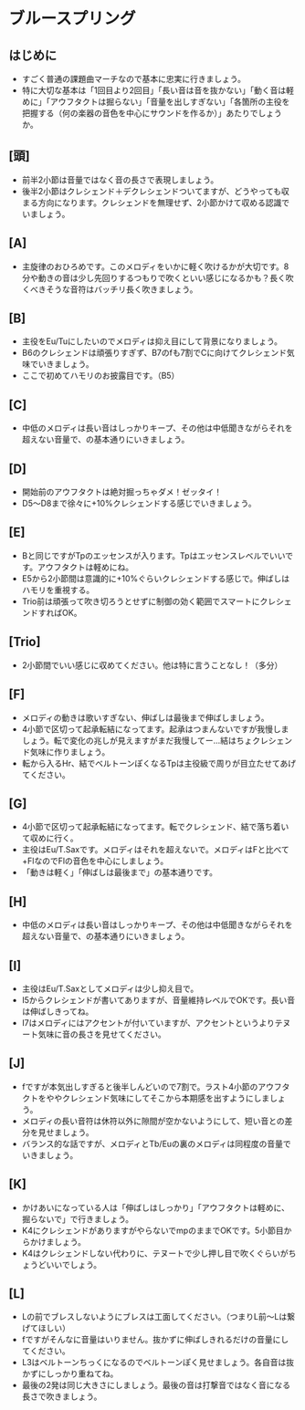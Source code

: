 # ブルースプリング

## はじめに

* すごく普通の課題曲マーチなので基本に忠実に行きましょう。
* 特に大切な基本は「1回目より2回目」「長い音は音を抜かない」「動く音は軽めに」「アウフタクトは掘らない」「音量を出しすぎない」「各箇所の主役を把握する（何の楽器の音色を中心にサウンドを作るか）」あたりでしょうか。

## [頭]

* 前半2小節は音量ではなく音の長さで表現しましょう。
* 後半2小節はクレシェンド＋デクレシェンドついてますが、どうやっても収まる方向になります。クレシェンドを無理せず、2小節かけて収める認識でいましょう。

## [A]

* 主旋律のおひろめです。このメロディをいかに軽く吹けるかが大切です。8分や動きの音は少し先回りするつもりで吹くといい感じになるかも？長く吹くべきそうな音符はバッチリ長く吹きましょう。

## [B]

* 主役をEu/Tuにしたいのでメロディは抑え目にして背景になりましょう。
* B6のクレシェンドは頑張りすぎず、B7のfも7割でCに向けてクレシェンド気味でいきましょう。
* ここで初めてハモリのお披露目です。（B5）

## [C]

* 中低のメロディは長い音はしっかりキープ、その他は中低聞きながらそれを超えない音量で、の基本通りにいきましょう。

## [D]

* 開始前のアウフタクトは絶対掘っちゃダメ！ゼッタイ！
* D5～D8まで徐々に+10%クレシェンドする感じでいきましょう。

## [E]

* Bと同じですがTpのエッセンスが入ります。Tpはエッセンスレベルでいいです。アウフタクトは軽めにね。
* E5から2小節間は意識的に+10%ぐらいクレシェンドする感じで。伸ばしはハモリを重視する。
* Trio前は頑張って吹き切ろうとせずに制御の効く範囲でスマートにクレシェンドすればOK。

## [Trio]

* 2小節間でいい感じに収めてください。他は特に言うことなし！（多分）

## [F]

* メロディの動きは歌いすぎない、伸ばしは最後まで伸ばしましょう。
* 4小節で区切って起承転結になってます。起承はつまんないですが我慢しましょう。転で変化の兆しが見えますがまだ我慢してー…結はちょクレシェンド気味に作りましょう。
* 転から入るHr、結でベルトーンぽくなるTpは主役級で周りが目立たせてあげてください。

## [G]

* 4小節で区切って起承転結になってます。転でクレシェンド、結で落ち着いて収めに行く。
* 主役はEu/T.Saxです。メロディはそれを超えないで。メロディはFと比べて+FlなのでFlの音色を中心にしましょう。
* 「動きは軽く」「伸ばしは最後まで」の基本通りです。

## [H]

* 中低のメロディは長い音はしっかりキープ、その他は中低聞きながらそれを超えない音量で、の基本通りにいきましょう。

## [I]

* 主役はEu/T.Saxとしてメロディは少し抑え目で。
* I5からクレシェンドが書いてありますが、音量維持レベルでOKです。長い音は伸ばしきってね。
* I7はメロディにはアクセントが付いていますが、アクセントというよりテヌート気味に音の長さを見せてください。

## [J]

* fですが本気出しすぎると後半しんどいので7割で。ラスト4小節のアウフタクトをややクレシェンド気味にしてそこから本期感を出すようにしましょう。
* メロディの長い音符は休符以外に隙間が空かないようにして、短い音との差分を見せましょう。
* バランス的な話ですが、メロディとTb/Euの裏のメロディは同程度の音量でいきましょう。

## [K]

* かけあいになっている人は「伸ばしはしっかり」「アウフタクトは軽めに、掘らないで」で行きましょう。
* K4にクレシェンドがありますがやらないでmpのままでOKです。5小節目からかけましょう。
* K4はクレシェンドしない代わりに、テヌートで少し押し目で吹くぐらいがちょうどいいでしょう。

## [L]

* Lの前でブレスしないようにブレスは工面してください。（つまりL前～Lは繋げてほしい）
* fですがそんなに音量はいりません。抜かずに伸ばしきれるだけの音量にしてください。
* L3はベルトーンちっくになるのでベルトーンぽく見せましょう。各自音は抜かずにしっかり重ねてね。
* 最後の2発は同じ大きさにしましょう。最後の音は打撃音ではなく音になる長さで吹きましょう。
